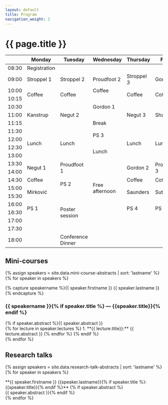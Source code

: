 ```yaml
---
layout: default
title: Program
navigation_weight: 2
---
```


# {{ page.title }}

<table>
<thead><tr><th></th><th>Monday</th><th>Tuesday</th><th>Wednesday</th><th>Thursday</th><th>Friday</th></tr></thead><tbody>
 <tr>
 <td>08:30</td> <td>Registration</td><td>&nbsp;</td><td>&nbsp;</td><td>&nbsp;</td><td>&nbsp;</td>
 </tr>
 <tr>
 <td class="time">09:00</td>
 <td rowspan="2" class="talk">Stroppel 1</td>
 <td rowspan="2" class="talk">Stroppel 2</td>
 <td rowspan="2" class="talk">Proudfoot 2</td>
 <td rowspan="2" class="talk">Stroppel 3</td>
 <td rowspan="2" class="talk">Gordon 3</td>
 </tr>
 <tr></tr>
 <tr>
 <td>10:00</td>
 <td rowspan="2" class="break">Coffee</td>
 <td rowspan="2" class="break">Coffee</td>
 <td class="break">Coffee</td>
 <td rowspan="2" class="break">Coffee</td>
 <td rowspan="2" class="break">Coffee</td></tr>
 <tr>
 <td>10:15</td>
 <td rowspan="3">Gordon 1</td>
 </tr>
 <tr>
 <td>10:30</td>
 <td rowspan="3">Kanstrup</td>
 <td rowspan="3">Negut 2</td>
 <td rowspan="3">Negut 3</td>
 <td rowspan="3">Shapiro</td>
 </tr>
 <tr>
 <td>11:00</td>
 </tr>
 <tr>
 <td>11:15</td>
 <td>Break</td>
 </tr>
 <tr>
 <td>11:30</td>
 <td rowspan="4">Lunch</td><td rowspan="4">Lunch</td><td rowspan="2">PS 3</td><td rowspan="4">Lunch</td><td rowspan="4">Lunch</td>
 </tr>
 <tr>
 <td>12:00</td>
 </tr>
 <tr>
 <td>12:30</td>
 <td rowspan="2">Lunch</td>
 </tr>
 <tr><td>13:00</td>
 </tr>
 <tr><td>13:30</td>
 <td rowspan="2">Negut 1</td>
 <td rowspan="2">Proudfoot 1</td>
 <td rowspan="7">Free afternoon</td>
 <td rowspan="2">Gordon 2</td>
 <td rowspan="2">Proudfoot 3</td>
 </tr>
 <tr><td>14:00</td></tr>
 <tr><td>14:30</td><td>Coffee</td>
 <td rowspan="2">PS 2</td>
 <td>Coffee</td><td>Coffee</td></tr>
 <tr><td>15:00</td>
 <td rowspan="2">Mirković</td><td rowspan="2">Saunders</td><td rowspan="2">Sutherland</td></tr>
 <tr><td>15:30</td><td rowspan="5">Poster session</td></tr>
 <tr><td>16:00</td><td rowspan="2">PS 1</td>
 <td rowspan="2">PS 4</td>
 <td rowspan="2">PS 5</td></tr>
 <tr><td>16:30</td></tr>
 <tr><td>17:00</td><td>&nbsp;</td><td>&nbsp;</td><td>&nbsp;</td><td>&nbsp;</td></tr>
 <tr><td>17:30</td><td>&nbsp;</td><td>&nbsp;</td><td>&nbsp;</td><td>&nbsp;</td></tr>
 <tr><td>18:00</td><td>&nbsp;</td><td>Conference Dinner</td><td>&nbsp;</td><td>&nbsp;</td><td></td></tr>
</tbody></table>

## Mini-courses 
{% assign speakers = site.data.mini-course-abstracts | sort: 'lastname' %}
{% for speaker in speakers %}
<div class="mini-course-abstract">
{% capture speakername %}{{ speaker.firstname }} {{ speaker.lastname }} {% endcapture %}
<h3 id="{{ speakername | slugify }}">{{ speakername }}{% if speaker.title %} — {{speaker.title}}{% endif %}</h3>
{% if speaker.abstract %}{{ speaker.abstract }}<br/>
{% for lecture in speaker.lectures %}
1. **{{ lecture.title}}:** {{ lecture.abstract }}
{% endfor %}
{% endif %}
</div>
{% endfor %}

## Research talks
{% assign speakers = site.data.research-talk-abstracts | sort: 'lastname' %}
{% for speaker in speakers %}
<div class="research-talk-abstract">
**{{ speaker.firstname }} {{speaker.lastname}}{% if speaker.title %}: {{speaker.title}}{% endif %}**
{% if speaker.abstract %}<br/>{{ speaker.abstract }}{% endif %}
</div>
{% endfor %}

